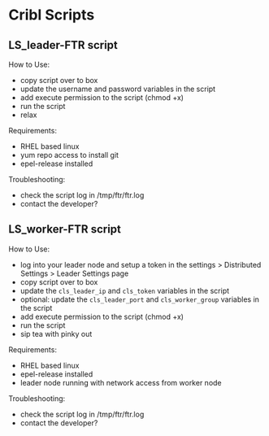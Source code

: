 # Cribl Scripts

## LS_leader-FTR script

How to Use:
- copy script over to box
- update the username and password variables in the script
- add execute permission to the script (chmod +x)
- run the script
- relax

Requirements:
- RHEL based linux
- yum repo access to install git
- epel-release installed

Troubleshooting:
- check the script log in /tmp/ftr/ftr.log
- contact the developer?

## LS_worker-FTR script

How to Use:
- log into your leader node and setup a token in the settings > Distributed Settings > Leader Settings page
- copy script over to box
- update the `cls_leader_ip` and `cls_token` variables in the script
- optional: update the `cls_leader_port` and `cls_worker_group` variables in the script
- add execute permission to the script (chmod +x)
- run the script
- sip tea with pinky out

Requirements:
- RHEL based linux
- epel-release installed
- leader node running with network access from worker node

Troubleshooting:
- check the script log in /tmp/ftr/ftr.log
- contact the developer?
